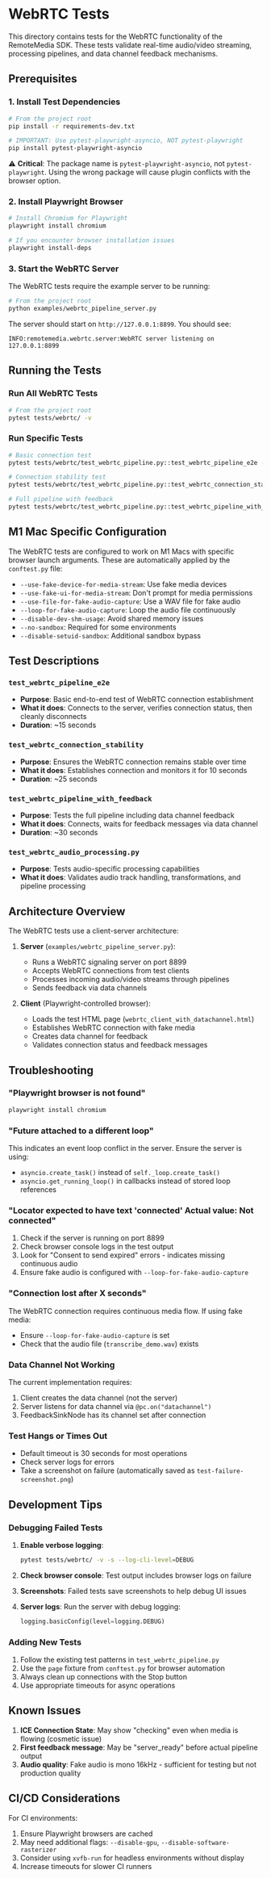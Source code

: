 # WebRTC Tests

This directory contains tests for the WebRTC functionality of the RemoteMedia SDK. These tests validate real-time audio/video streaming, processing pipelines, and data channel feedback mechanisms.

## Prerequisites

### 1. Install Test Dependencies

```bash
# From the project root
pip install -r requirements-dev.txt

# IMPORTANT: Use pytest-playwright-asyncio, NOT pytest-playwright
pip install pytest-playwright-asyncio
```

⚠️ **Critical**: The package name is `pytest-playwright-asyncio`, not `pytest-playwright`. Using the wrong package will cause plugin conflicts with the browser option.

### 2. Install Playwright Browser

```bash
# Install Chromium for Playwright
playwright install chromium

# If you encounter browser installation issues
playwright install-deps
```

### 3. Start the WebRTC Server

The WebRTC tests require the example server to be running:

```bash
# From the project root
python examples/webrtc_pipeline_server.py
```

The server should start on `http://127.0.0.1:8899`. You should see:
```
INFO:remotemedia.webrtc.server:WebRTC server listening on 127.0.0.1:8899
```

## Running the Tests

### Run All WebRTC Tests

```bash
# From the project root
pytest tests/webrtc/ -v
```

### Run Specific Tests

```bash
# Basic connection test
pytest tests/webrtc/test_webrtc_pipeline.py::test_webrtc_pipeline_e2e -v

# Connection stability test
pytest tests/webrtc/test_webrtc_pipeline.py::test_webrtc_connection_stability -v

# Full pipeline with feedback
pytest tests/webrtc/test_webrtc_pipeline.py::test_webrtc_pipeline_with_feedback -v
```

## M1 Mac Specific Configuration

The WebRTC tests are configured to work on M1 Macs with specific browser launch arguments. These are automatically applied by the `conftest.py` file:

- `--use-fake-device-for-media-stream`: Use fake media devices
- `--use-fake-ui-for-media-stream`: Don't prompt for media permissions
- `--use-file-for-fake-audio-capture`: Use a WAV file for fake audio
- `--loop-for-fake-audio-capture`: Loop the audio file continuously
- `--disable-dev-shm-usage`: Avoid shared memory issues
- `--no-sandbox`: Required for some environments
- `--disable-setuid-sandbox`: Additional sandbox bypass

## Test Descriptions

### `test_webrtc_pipeline_e2e`
- **Purpose**: Basic end-to-end test of WebRTC connection establishment
- **What it does**: Connects to the server, verifies connection status, then cleanly disconnects
- **Duration**: ~15 seconds

### `test_webrtc_connection_stability`
- **Purpose**: Ensures the WebRTC connection remains stable over time
- **What it does**: Establishes connection and monitors it for 10 seconds
- **Duration**: ~25 seconds

### `test_webrtc_pipeline_with_feedback`
- **Purpose**: Tests the full pipeline including data channel feedback
- **What it does**: Connects, waits for feedback messages via data channel
- **Duration**: ~30 seconds

### `test_webrtc_audio_processing.py`
- **Purpose**: Tests audio-specific processing capabilities
- **What it does**: Validates audio track handling, transformations, and pipeline processing

## Architecture Overview

The WebRTC tests use a client-server architecture:

1. **Server** (`examples/webrtc_pipeline_server.py`):
   - Runs a WebRTC signaling server on port 8899
   - Accepts WebRTC connections from test clients
   - Processes incoming audio/video streams through pipelines
   - Sends feedback via data channels

2. **Client** (Playwright-controlled browser):
   - Loads the test HTML page (`webrtc_client_with_datachannel.html`)
   - Establishes WebRTC connection with fake media
   - Creates data channel for feedback
   - Validates connection status and feedback messages

## Troubleshooting

### "Playwright browser is not found"

```bash
playwright install chromium
```

### "Future <Future pending> attached to a different loop"

This indicates an event loop conflict in the server. Ensure the server is using:
- `asyncio.create_task()` instead of `self._loop.create_task()`
- `asyncio.get_running_loop()` in callbacks instead of stored loop references

### "Locator expected to have text 'connected' Actual value: Not connected"

1. Check if the server is running on port 8899
2. Check browser console logs in the test output
3. Look for "Consent to send expired" errors - indicates missing continuous audio
4. Ensure fake audio is configured with `--loop-for-fake-audio-capture`

### "Connection lost after X seconds"

The WebRTC connection requires continuous media flow. If using fake media:
- Ensure `--loop-for-fake-audio-capture` is set
- Check that the audio file (`transcribe_demo.wav`) exists

### Data Channel Not Working

The current implementation requires:
1. Client creates the data channel (not the server)
2. Server listens for data channel via `@pc.on("datachannel")`
3. FeedbackSinkNode has its channel set after connection

### Test Hangs or Times Out

- Default timeout is 30 seconds for most operations
- Check server logs for errors
- Take a screenshot on failure (automatically saved as `test-failure-screenshot.png`)

## Development Tips

### Debugging Failed Tests

1. **Enable verbose logging**:
   ```bash
   pytest tests/webrtc/ -v -s --log-cli-level=DEBUG
   ```

2. **Check browser console**: Test output includes browser logs on failure

3. **Screenshots**: Failed tests save screenshots to help debug UI issues

4. **Server logs**: Run the server with debug logging:
   ```python
   logging.basicConfig(level=logging.DEBUG)
   ```

### Adding New Tests

1. Follow the existing test patterns in `test_webrtc_pipeline.py`
2. Use the `page` fixture from `conftest.py` for browser automation
3. Always clean up connections with the Stop button
4. Use appropriate timeouts for async operations

## Known Issues

1. **ICE Connection State**: May show "checking" even when media is flowing (cosmetic issue)
2. **First feedback message**: May be "server_ready" before actual pipeline output
3. **Audio quality**: Fake audio is mono 16kHz - sufficient for testing but not production quality

## CI/CD Considerations

For CI environments:
1. Ensure Playwright browsers are cached
2. May need additional flags: `--disable-gpu`, `--disable-software-rasterizer`
3. Consider using `xvfb-run` for headless environments without display
4. Increase timeouts for slower CI runners 
